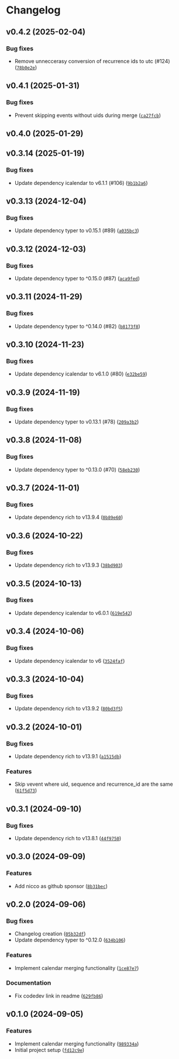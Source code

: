 # Changelog

## v0.4.2 (2025-02-04)

### Bug fixes

- Remove unneccerasy conversion of recurrence ids to utc (#124) ([`78b0e2e`](https://github.com/mergecal/python-mergecal/commit/78b0e2ed9f5ae15108aa61d3651945f253abc066))

## v0.4.1 (2025-01-31)

### Bug fixes

- Prevent skipping events without uids during merge ([`ca27fcb`](https://github.com/mergecal/python-mergecal/commit/ca27fcb6d23ba79a643e262adf292fe65d7be848))

## v0.4.0 (2025-01-29)

## v0.3.14 (2025-01-19)

### Bug fixes

- Update dependency icalendar to v6.1.1 (#106) ([`9b1b2a6`](https://github.com/mergecal/python-mergecal/commit/9b1b2a6981aa3a14a17a9bb34a3a96434ead431b))

## v0.3.13 (2024-12-04)

### Bug fixes

- Update dependency typer to v0.15.1 (#89) ([`a035bc3`](https://github.com/mergecal/python-mergecal/commit/a035bc30b79a46c263a9455243cadaf0663a4096))

## v0.3.12 (2024-12-03)

### Bug fixes

- Update dependency typer to ^0.15.0 (#87) ([`aca9fed`](https://github.com/mergecal/python-mergecal/commit/aca9fed1500616dde5ee67310dbc721bf26bbb2f))

## v0.3.11 (2024-11-29)

### Bug fixes

- Update dependency typer to ^0.14.0 (#82) ([`b8173f8`](https://github.com/mergecal/python-mergecal/commit/b8173f8936274cd1091464ee3e3b004c3eada9ea))

## v0.3.10 (2024-11-23)

### Bug fixes

- Update dependency icalendar to v6.1.0 (#80) ([`e32be59`](https://github.com/mergecal/python-mergecal/commit/e32be59a430366f9c77705ad0df2f13a6ec1d81e))

## v0.3.9 (2024-11-19)

### Bug fixes

- Update dependency typer to v0.13.1 (#78) ([`209a3b2`](https://github.com/mergecal/python-mergecal/commit/209a3b26bd9c326dc72fe2162aed72e197329b71))

## v0.3.8 (2024-11-08)

### Bug fixes

- Update dependency typer to ^0.13.0 (#70) ([`58eb230`](https://github.com/mergecal/python-mergecal/commit/58eb230ccc179a36618354280efc89591fce0f14))

## v0.3.7 (2024-11-01)

### Bug fixes

- Update dependency rich to v13.9.4 ([`0b89e60`](https://github.com/mergecal/python-mergecal/commit/0b89e604fbc46159d5e23c7c7c2b0053a978b14d))

## v0.3.6 (2024-10-22)

### Bug fixes

- Update dependency rich to v13.9.3 ([`38bd903`](https://github.com/mergecal/python-mergecal/commit/38bd9035b792d6d154e949b375ad0d852921ab24))

## v0.3.5 (2024-10-13)

### Bug fixes

- Update dependency icalendar to v6.0.1 ([`619e542`](https://github.com/mergecal/python-mergecal/commit/619e542f91dfc260b85f19b07deb589df856e546))

## v0.3.4 (2024-10-06)

### Bug fixes

- Update dependency icalendar to v6 ([`3524faf`](https://github.com/mergecal/python-mergecal/commit/3524faf4eaf94cb019e5b5bb9b804e19d4349df3))

## v0.3.3 (2024-10-04)

### Bug fixes

- Update dependency rich to v13.9.2 ([`80bd3f5`](https://github.com/mergecal/python-mergecal/commit/80bd3f5fdefc7b696c90b946861c7b8a20d41c9f))

## v0.3.2 (2024-10-01)

### Bug fixes

- Update dependency rich to v13.9.1 ([`a1515db`](https://github.com/mergecal/python-mergecal/commit/a1515dbc1139b0b85cae2bd51710674db5329165))

### Features

- Skip vevent where uid, sequence and recurrence_id are the same ([`61f5d73`](https://github.com/mergecal/python-mergecal/commit/61f5d73d5be4fcee48777ec5de89db57d711e371))

## v0.3.1 (2024-09-10)

### Bug fixes

- Update dependency rich to v13.8.1 ([`44f9750`](https://github.com/mergecal/python-mergecal/commit/44f97502921dee5d62c3babcaf62c80788670479))

## v0.3.0 (2024-09-09)

### Features

- Add nicco as github sponsor ([`8b31bec`](https://github.com/mergecal/python-mergecal/commit/8b31becaaaf068d3268fafb5ce7cd1988f00e38e))

## v0.2.0 (2024-09-06)

### Bug fixes

- Changelog creation ([`05b32df`](https://github.com/mergecal/python-mergecal/commit/05b32df73344fea188feb36eb4abe6981895ccd4))
- Update dependency typer to ^0.12.0 ([`634b106`](https://github.com/mergecal/python-mergecal/commit/634b106fdbec9a3dd34cdd611825f5eb4cfe6053))

### Features

- Implement calendar merging functionality ([`1ce87e7`](https://github.com/mergecal/python-mergecal/commit/1ce87e7716f448686828d8962967d3d3b0eec0ae))

### Documentation

- Fix codedev link in readme ([`629fb86`](https://github.com/mergecal/python-mergecal/commit/629fb86b86e677294a95b7f021dd19c1018d2bb8))

## v0.1.0 (2024-09-05)

### Features

- Implement calendar merging functionality ([`989334a`](https://github.com/mergecal/python-mergecal/commit/989334afa2f5e91003a1319ada5e61c8051cddab))
- Initial project setup ([`fd12c9e`](https://github.com/mergecal/python-mergecal/commit/fd12c9ef927cdbea513f48828a1afbf30f8fe7e3))
